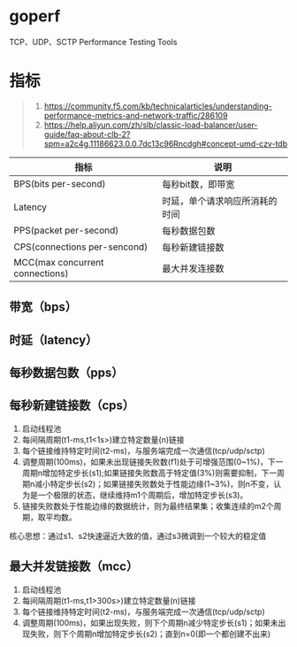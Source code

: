 # goperf
TCP、UDP、SCTP Performance Testing Tools
# 指标
> 1. https://community.f5.com/kb/technicalarticles/understanding-performance-metrics-and-network-traffic/286109
> 2. https://help.aliyun.com/zh/slb/classic-load-balancer/user-guide/faq-about-clb-2?spm=a2c4g.11186623.0.0.7dc13c96Rncdgh#concept-umd-czv-tdb

| 指标                            | 说明   |
|---------------------------------|------------|
| BPS(bits per-second)            | 每秒bit数，即带宽 |
| Latency                         | 时延，单个请求响应所消耗的时间 |
| PPS(packet per-second)          | 每秒数据包数 |
| CPS(connections per-sencond)    | 每秒新建链接数 |
| MCC(max concurrent connections) | 最大并发连接数 |

## 带宽（bps）

## 时延（latency）

## 每秒数据包数（pps）

## 每秒新建链接数（cps）
1. 启动线程池
2. 每间隔周期(t1-ms,t1<1s>)建立特定数量(n)链接
3. 每个链接维持特定时间(t2-ms)，与服务端完成一次通信(tcp/udp/sctp)
4. 调整周期(100ms)，如果未出现链接失败数(f1)处于可增强范围(0~1%)，下一周期n增加特定步长(s1);如果链接失败数高于特定值(3%)则需要抑制，下一周期n减小特定步长(s2)；如果链接失败数处于性能边缘(1~3%)，则n不变，认为是一个极限的状态，继续维持m1个周期后，增加特定步长(s3)。
5. 链接失败数处于性能边缘的数据统计，则为最终结果集；收集连续的m2个周期，取平均数。

核心思想：通过s1、s2快速逼近大致的值，通过s3微调到一个较大的稳定值

## 最大并发链接数（mcc）
1. 启动线程池
2. 每间隔周期(t1-ms,t1>300s>)建立特定数量(n)链接
3. 每个链接维持特定时间(t2-ms)，与服务端完成一次通信(tcp/udp/sctp)
4. 调整周期(100ms)，如果出现失败，则下个周期n减少特定步长(s1)；如果未出现失败，则下个周期n增加特定步长(s2)；直到n=0(即一个都创建不出来)




